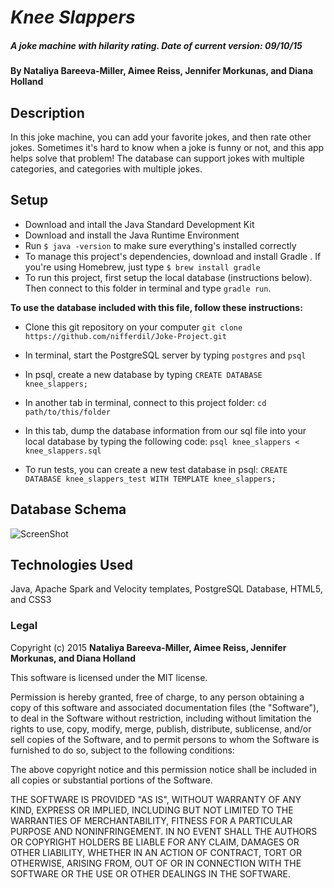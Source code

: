 # _Knee Slappers_

##### A joke machine with hilarity rating. Date of current version: 09/10/15

#### By **Nataliya Bareeva-Miller, Aimee Reiss, Jennifer Morkunas, and Diana Holland**

## Description

In this joke machine, you can add your favorite jokes, and then rate other jokes. Sometimes it's hard to know when a joke is funny or not, and this app helps solve that problem! The database can support jokes with multiple categories, and categories with multiple jokes.

## Setup

* Download and intall the Java Standard Development Kit
* Download and install the Java Runtime Environment
* Run ```$ java -version``` to make sure everything's installed correctly
* To manage this project's dependencies, download and install Gradle . If you're using Homebrew, just type ```$ brew install gradle```
* To run this project, first setup the local database (instructions below). Then connect to this folder in terminal and type ```gradle run```.

**To use the database included with this file, follow these instructions:**

* Clone this git repository on your computer ```git clone https://github.com/nifferdil/Joke-Project.git```
* In terminal, start the PostgreSQL server by typing ```postgres``` and ```psql```
* In psql, create a new database by typing ```CREATE DATABASE knee_slappers;```
* In another tab in terminal, connect to this project folder: ```cd path/to/this/folder```
* In this tab, dump the database information from our sql file into your local database by typing the following code: ```psql knee_slappers < knee_slappers.sql```

* To run tests, you can create a new test database in psql: ```CREATE DATABASE knee_slappers_test WITH TEMPLATE knee_slappers;```

## Database Schema

![ScreenShot](https://cloud.githubusercontent.com/assets/10698013/9779117/296a207c-572d-11e5-8487-899d52ba6804.png)

## Technologies Used

Java, Apache Spark and Velocity templates, PostgreSQL Database, HTML5, and CSS3

### Legal

Copyright (c) 2015 **Nataliya Bareeva-Miller, Aimee Reiss, Jennifer Morkunas, and Diana Holland**

This software is licensed under the MIT license.

Permission is hereby granted, free of charge, to any person obtaining a copy
of this software and associated documentation files (the "Software"), to deal
in the Software without restriction, including without limitation the rights
to use, copy, modify, merge, publish, distribute, sublicense, and/or sell
copies of the Software, and to permit persons to whom the Software is
furnished to do so, subject to the following conditions:

The above copyright notice and this permission notice shall be included in
all copies or substantial portions of the Software.

THE SOFTWARE IS PROVIDED "AS IS", WITHOUT WARRANTY OF ANY KIND, EXPRESS OR
IMPLIED, INCLUDING BUT NOT LIMITED TO THE WARRANTIES OF MERCHANTABILITY,
FITNESS FOR A PARTICULAR PURPOSE AND NONINFRINGEMENT. IN NO EVENT SHALL THE
AUTHORS OR COPYRIGHT HOLDERS BE LIABLE FOR ANY CLAIM, DAMAGES OR OTHER
LIABILITY, WHETHER IN AN ACTION OF CONTRACT, TORT OR OTHERWISE, ARISING FROM,
OUT OF OR IN CONNECTION WITH THE SOFTWARE OR THE USE OR OTHER DEALINGS IN
THE SOFTWARE.

